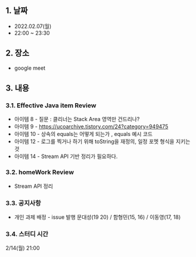 ## 1. 날짜
- 2022.02.07(월)
- 22:00 ~ 23:30


## 2. 장소
- google meet


## 3. 내용

### 3.1. Effective Java item Review
- 아이템 8 - 질문 : 클리너는 Stack Area 영역만 건드리나? 
- 아이템 9 - https://ucoarchive.tistory.com/24?category=949475
- 아이템 10 - 상속의 equals는 어떻게 되는가 , equals 예시 코드 
- 아이템 12 - 로그를 찍거나 하기 위해 toString을 재정의, 일정 포멧 형식을 지키는 것
- 아이템 14 - Stream API 기반 정리가 필요하다. 

### 3.2. homeWork Review
- Stream API 정리

### 3.3. 공지사항

- 개인 과제 배정 - issue 발행
문대성(19 20) / 함형민(15, 16) / 이동영(17, 18)

### 3.4. 스터디 시간
2/14(월) 21:00

